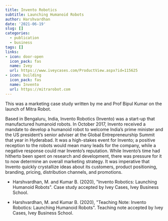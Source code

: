 ```yaml
---
title: Invento Robotics
subtitle: Launching Humanoid Robots
author: Harshvardhan
date: '2021-06-19'
slug: []
categories:
  - publication
  - business
tags: []
links:
- icon: door-open
  icon_pack: fas
  name: Ivey
  url: https://www.iveycases.com/ProductView.aspx?id=115625
- icon: building
  icon_pack: fas
  name: Invento
  url: https://mitrarobot.com
---
```


This was a marketing case study written by me and Prof Bipul Kumar on the launch of Mitra Robot.

Based in Bengaluru, India, Invento Robotics (Invento) was a start-up that manufactured humanoid robots. In October 2017, Invento received a mandate to develop a humanoid robot to welcome India’s prime minister and the US president’s senior adviser at the Global Entrepreneurship Summit that year in Hyderabad. It was a high-stakes event for Invento; a positive reception to the robots would mean many leads for the company, while a negative response could mar Invento’s reputation. While Invento’s time had hitherto been spent on research and development, there was pressure for it to now determine an overall marketing strategy. It was imperative that Invento quickly crystallize ideas about its customers, product positioning, branding, pricing, distribution channels, and promotions.

* Harshvardhan, M. and Kumar B. (2020), "Invento Robotics: Launching Humanoid Robots". Case study accepted by Ivey Cases, Ivey Business School.

* Harshvardhan, M. and Kumar B. (2020), "Teaching Note: Invento Robotics: Launching Humanoid Robots". Teaching note accepted by Ivey Cases, Ivey Business School.
